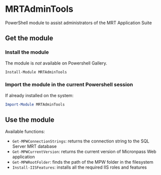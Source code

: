 # MRTAdminTools
PowerShell module to assist administrators of the MRT Application Suite

## Get the module

### Install the module
The module is *not* available on Powershell Gallery.
```powershell
Install-Module MRTAdminTools
```

### Import the module in the current Powershell session
If already installed on the system:
```powershell
Import-Module MRTAdminTools
```
## Use the module
Available functions:
* `Get-MPWConnectionStrings`: returns the connection string to the SQL Server MRT database
* `Get-MPWCurrentVersion`: returns the current version of Micronpass Web application
* `Get-MPWRootFolder`: finds the path of the MPW folder in the filesystem
* `Install-IISFeatures`: installs all the required IIS roles and features